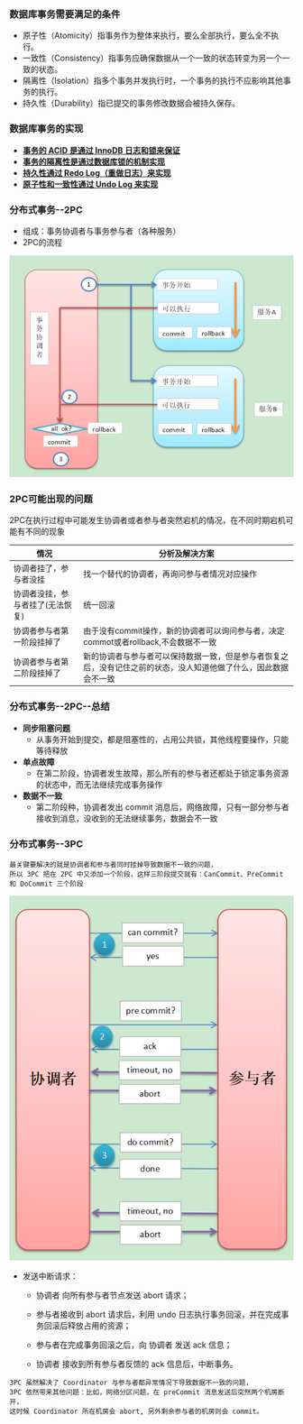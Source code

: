 ### 数据库事务需要满足的条件

- 原子性（Atomicity）指事务作为整体来执行，要么全部执行，要么全不执行。
- 一致性（Consistency）指事务应确保数据从一个一致的状态转变为另一个一致的状态。
- 隔离性（Isolation）指多个事务并发执行时，一个事务的执行不应影响其他事务的执行。
- 持久性（Durability）指已提交的事务修改数据会被持久保存。

### 数据库事务的实现
- **[事务的 ACID 是通过 InnoDB 日志和锁来保证]()**
- **[事务的隔离性是通过数据库锁的机制实现]()**
- **[持久性通过 Redo Log（重做日志）来实现]()**
- **[原子性和一致性通过 Undo Log 来实现]()**

### 分布式事务--2PC
- 组成：事务协调者与事务参与者（各种服务）
- 2PC的流程

![2pc](https://github.com/caesar-empereur/read-book/blob/master/photo/2pc.png)
### 2PC可能出现的问题
2PC在执行过程中可能发生协调者或者参与者突然宕机的情况，在不同时期宕机可能有不同的现象

情况 | 分析及解决方案
---|---
协调者挂了，参与者没挂 | 找一个替代的协调者，再询问参与者情况对应操作
协调者没挂，参与者挂了(无法恢复) | 统一回滚
协调者参与者第一阶段挂掉了 | 由于没有commit操作，新的协调者可以询问参与者，决定commot或者rollback,不会数据不一致
协调者参与者第二阶段挂掉了 | 新的协调者与参与者可以保持数据一致，但是参与者恢复之后，没有记住之前的状态，没人知道他做了什么，因此数据会不一致

### 分布式事务--2PC--总结
- **同步阻塞问题**
    - 从事务开始到提交，都是阻塞性的，占用公共锁，其他线程要操作，只能等待释放
- **单点故障**
    - 在第二阶段，协调者发生故障，那么所有的参与者还都处于锁定事务资源的状态中，而无法继续完成事务操作
- **数据不一致**
    - 第二阶段种，协调者发出 commit 消息后，网络故障，只有一部分参与者接收到消息，没收到的无法继续事务，数据会不一致


### 分布式事务--3PC
```
最关键要解决的就是协调者和参与者同时挂掉导致数据不一致的问题，
所以 3PC 把在 2PC 中又添加一个阶段，这样三阶段提交就有：CanCommit、PreCommit 和 DoCommit 三个阶段
```
![3pc](https://github.com/caesar-empereur/read-book/blob/master/photo/3pc.png)

- 发送中断请求：
    - 协调者 向所有参与者节点发送 abort 请求；
    - 参与者接收到 abort 请求后，利用 undo 日志执行事务回滚，并在完成事务回滚后释放占用的资源；
    
    - 参与者在完成事务回滚之后，向 协调者 发送 ack 信息；
    - 协调者 接收到所有参与者反馈的 ack 信息后，中断事务。

```
3PC 虽然解决了 Coordinator 与参与者都异常情况下导致数据不一致的问题，
3PC 依然带来其他问题：比如，网络分区问题，在 preCommit 消息发送后突然两个机房断开，
这时候 Coordinator 所在机房会 abort, 另外剩余参与者的机房则会 commit。
```
